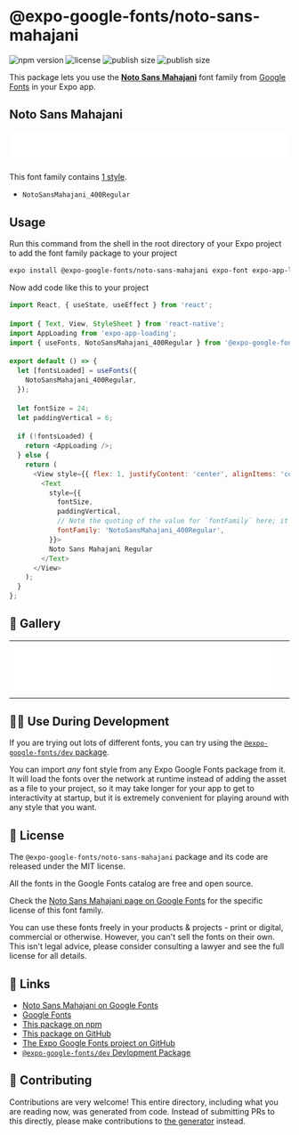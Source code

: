 # @expo-google-fonts/noto-sans-mahajani

![npm version](https://flat.badgen.net/npm/v/@expo-google-fonts/noto-sans-mahajani)
![license](https://flat.badgen.net/github/license/expo/google-fonts)
![publish size](https://flat.badgen.net/packagephobia/install/@expo-google-fonts/noto-sans-mahajani)
![publish size](https://flat.badgen.net/packagephobia/publish/@expo-google-fonts/noto-sans-mahajani)

This package lets you use the [**Noto Sans Mahajani**](https://fonts.google.com/specimen/Noto+Sans+Mahajani) font family from [Google Fonts](https://fonts.google.com/) in your Expo app.

## Noto Sans Mahajani

![Noto Sans Mahajani](./font-family.png)

This font family contains [1 style](#-gallery).

- `NotoSansMahajani_400Regular`

## Usage

Run this command from the shell in the root directory of your Expo project to add the font family package to your project
```sh
expo install @expo-google-fonts/noto-sans-mahajani expo-font expo-app-loading
```

Now add code like this to your project
```js
import React, { useState, useEffect } from 'react';

import { Text, View, StyleSheet } from 'react-native';
import AppLoading from 'expo-app-loading';
import { useFonts, NotoSansMahajani_400Regular } from '@expo-google-fonts/noto-sans-mahajani';

export default () => {
  let [fontsLoaded] = useFonts({
    NotoSansMahajani_400Regular,
  });

  let fontSize = 24;
  let paddingVertical = 6;

  if (!fontsLoaded) {
    return <AppLoading />;
  } else {
    return (
      <View style={{ flex: 1, justifyContent: 'center', alignItems: 'center' }}>
        <Text
          style={{
            fontSize,
            paddingVertical,
            // Note the quoting of the value for `fontFamily` here; it expects a string!
            fontFamily: 'NotoSansMahajani_400Regular',
          }}>
          Noto Sans Mahajani Regular
        </Text>
      </View>
    );
  }
};

```

## 🔡 Gallery


||||
|-|-|-|
|![NotoSansMahajani_400Regular](./NotoSansMahajani_400Regular.ttf.png)||||


## 👩‍💻 Use During Development

If you are trying out lots of different fonts, you can try using the [`@expo-google-fonts/dev` package](https://github.com/expo/google-fonts/tree/master/font-packages/dev#readme).

You can import *any* font style from any Expo Google Fonts package from it. It will load the fonts
over the network at runtime instead of adding the asset as a file to your project, so it may take longer
for your app to get to interactivity at startup, but it is extremely convenient
for playing around with any style that you want.

## 📖 License

The `@expo-google-fonts/noto-sans-mahajani` package and its code are released under the MIT license.

All the fonts in the Google Fonts catalog are free and open source.

Check the [Noto Sans Mahajani page on Google Fonts](https://fonts.google.com/specimen/Noto+Sans+Mahajani) for the specific license of this font family.

You can use these fonts freely in your products & projects - print or digital, commercial or otherwise. However, you can't sell the fonts on their own. This isn't legal advice, please consider consulting a lawyer and see the full license for all details.

## 🔗 Links

- [Noto Sans Mahajani on Google Fonts](https://fonts.google.com/specimen/Noto+Sans+Mahajani)
- [Google Fonts](https://fonts.google.com/)
- [This package on npm](https://www.npmjs.com/package/@expo-google-fonts/noto-sans-mahajani)
- [This package on GitHub](https://github.com/expo/google-fonts/tree/master/font-packages/noto-sans-mahajani)
- [The Expo Google Fonts project on GitHub](https://github.com/expo/google-fonts)
- [`@expo-google-fonts/dev` Devlopment Package](https://github.com/expo/google-fonts/tree/master/font-packages/dev)

## 🤝 Contributing

Contributions are very welcome! This entire directory, including what you are reading now, was generated from code. Instead of submitting PRs to this directly, please make contributions to [the generator](https://github.com/expo/google-fonts/tree/master/packages/generator) instead.
